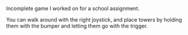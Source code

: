 Incomplete game I worked on for a school assignment.

You can walk around with the right joystick, and place towers by holding them with the bumper and letting them go with the trigger.
